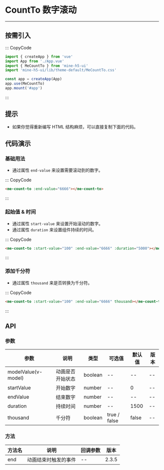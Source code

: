 # CountTo 数字滚动

---

## 按需引入

::: CopyCode

```JavaScript
import { createApp } from 'vue'
import App from './App.vue'
import { MeCountTo } from 'mine-h5-ui'
import 'mine-h5-ui/lib/theme-default/MeCountTo.css'

const app = createApp(App)
app.use(MeCountTo)
app.mount('#app')
```

:::

## 提示

- 如果你觉得重新编写 HTML 结构麻烦，可以直接复制下面的代码。

## 代码演示

### 基础用法

- 通过属性 `end-value` 来设置需要滚动到的数字。

::: CopyCode

```HTML
<me-count-to :end-value="6666"></me-count-to>
```

:::

### 起始值 & 时间

- 通过属性 `start-value` 来设置开始滚动的数字。
- 通过属性 `duration` 来设置组件持续的时间。

::: CopyCode

```HTML
<me-count-to :start-value="100" :end-value="6666" :duration="5000"></me-count-to>
```

:::

### 添加千分符

- 通过属性 `thousand` 来是否转换为千分符。

::: CopyCode

```HTML
<me-count-to :start-value="100" :end-value="6666" thousand></me-count-to>
```

:::

## API

### 参数

| 参数                | 说明             | 类型    | 可选值       | 默认值 | 版本 |
| ------------------- | ---------------- | ------- | ------------ | ------ | ---- |
| modelValue(v-model) | 动画是否开始状态 | boolean | --           | --     | --   |
| startValue          | 开始数字         | number  | --           | 0      | --   |
| endValue            | 结束数字         | number  | --           | --     | --   |
| duration            | 持续时间         | number  | --           | 1500   | --   |
| thousand            | 千分符           | boolean | true / false | false  | --   |

### 方法

| 方法名 | 说明                 | 回调参数 | 版本  |
| ------ | -------------------- | -------- | ----- |
| end    | 动画结束时触发的事件 | --       | 2.3.5 |
